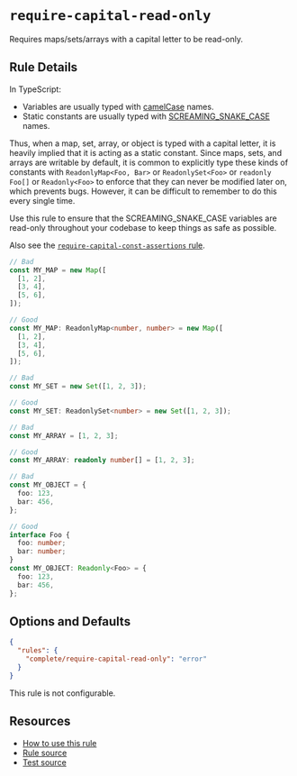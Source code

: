 # `require-capital-read-only`

Requires maps/sets/arrays with a capital letter to be read-only.

## Rule Details

In TypeScript:

- Variables are usually typed with [camelCase](https://en.wikipedia.org/wiki/Camel_case) names.
- Static constants are usually typed with [SCREAMING_SNAKE_CASE](https://en.wikipedia.org/wiki/Snake_case) names.

Thus, when a map, set, array, or object is typed with a capital letter, it is heavily implied that it is acting as a static constant. Since maps, sets, and arrays are writable by default, it is common to explicitly type these kinds of constants with `ReadonlyMap<Foo, Bar>` or `ReadonlySet<Foo>` or `readonly Foo[]` or `Readonly<Foo>` to enforce that they can never be modified later on, which prevents bugs. However, it can be difficult to remember to do this every single time.

Use this rule to ensure that the SCREAMING_SNAKE_CASE variables are read-only throughout your codebase to keep things as safe as possible.

Also see the [`require-capital-const-assertions` rule](require-capital-const-assertions.md).

```ts
// Bad
const MY_MAP = new Map([
  [1, 2],
  [3, 4],
  [5, 6],
]);

// Good
const MY_MAP: ReadonlyMap<number, number> = new Map([
  [1, 2],
  [3, 4],
  [5, 6],
]);

// Bad
const MY_SET = new Set([1, 2, 3]);

// Good
const MY_SET: ReadonlySet<number> = new Set([1, 2, 3]);

// Bad
const MY_ARRAY = [1, 2, 3];

// Good
const MY_ARRAY: readonly number[] = [1, 2, 3];

// Bad
const MY_OBJECT = {
  foo: 123,
  bar: 456,
};

// Good
interface Foo {
  foo: number;
  bar: number;
}
const MY_OBJECT: Readonly<Foo> = {
  foo: 123,
  bar: 456,
};
```

## Options and Defaults

```json
{
  "rules": {
    "complete/require-capital-read-only": "error"
  }
}
```

This rule is not configurable.

## Resources

- [How to use this rule](../..)
- [Rule source](https://github.com/complete-ts/complete/blob/main/packages/eslint-plugin-complete/src/rules/require-capital-read-only.ts)
- [Test source](https://github.com/complete-ts/complete/blob/main/packages/eslint-plugin-complete/tests/rules/require-capital-read-only.test.ts)
